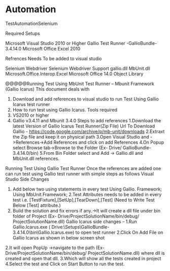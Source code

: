 # Automation
TestAutomationSelenium


Required Setups

Microsoft Visual Studio 2010 or Higher
Gallio Test Runner -GallioBundle-3.4.14.0
Microsoft Office Excel 2010


Refrences Needs To be added to visual studio

Selenium Webdriver
Selenium Webdriver Support
gallio.dll
MbUnit.dll
Microsoft.Office.Interop.Excel
Microsoft Office 14.0 Object Library

@@@@@Running Test Using MbUnit
Test Runner – Mbunit Framework (Gallio Icarus)
This document deals with 
1.	Download and add references to visual studio to run Test Using Gallio Icarus test runner
2.	How to run test using Gallio Icarus.
Tools required
1. VS2010 or higher
2. Gallio v3.4.11 and Mbunit 3.4.0
Steps to add references 
1.Download the latest Version of Gallio Icarus Test Runner(Zip File)
Url To Download Gallio - https://code.google.com/archive/p/mb-unit/downloads
2.Extraxt the Zip file and keep it on physical path 
3.Open Visual Studio and ->References->Add References and click on add References
4.On Popup select Browse tab->Browse to the Folder (Ex- Drive/ GallioBundle-3.4.14.0/bin)
5.From  Bin Folder select and Add  -> Gallio.dll and MbUnit.dll references.

Running Test Using Gallio Test Runner
Once the references are added one can run test using Gallio test runner with simple steps as follows
Visual Studio Side Changes 
1. Add below two using statements in every test 
Using Gallio. Framework;
Using MbUnit.Framework;
2.Test Attributes needs to be added in every test  i.e. [TestFixture],[SetUp],[TearDown],[Test]
(Need to Write Test Below [Test] attribute.)
3. Build the solution and fix errors if any.->It will create a dll file under bin folder of Project
(Ex- Drive/ProjectSolutionName/bin/debug/ ProjectSolutionName.dll)
Gallio Icarus side changes –
1.Run Gallio.Icarus.exe ( Drive:\Setups\GallioBundle-3.4.14.0\bin\Gallio.Icarus.exe) to open test runner
2.Click On Add File on Gallio Icarus as shown in below screen shot
 
2.It will open PopUp ->navigate to the path (Ex- Drive/ProjectSolutionName/bin/debug/ ProjectSolutionName.dll) where dll is created and open that dll.
3.Which will show all the tests created in project 
4.Select the test and Click on Start Button to run the test. 

